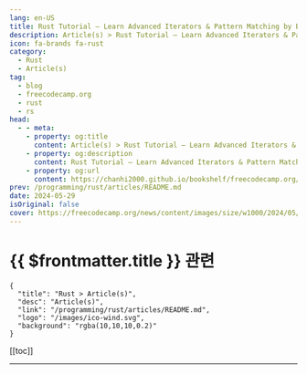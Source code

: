 ```yaml
---
lang: en-US
title: Rust Tutorial – Learn Advanced Iterators & Pattern Matching by Building a JSON Parser
description: Article(s) > Rust Tutorial – Learn Advanced Iterators & Pattern Matching by Building a JSON Parser
icon: fa-brands fa-rust
category: 
  - Rust
  - Article(s)
tag: 
  - blog
  - freecodecamp.org
  - rust
  - rs
head:
  - - meta:
    - property: og:title
      content: Article(s) > Rust Tutorial – Learn Advanced Iterators & Pattern Matching by Building a JSON Parser
    - property: og:description
      content: Rust Tutorial – Learn Advanced Iterators & Pattern Matching by Building a JSON Parser
    - property: og:url
      content: https://chanhi2000.github.io/bookshelf/freecodecamp.org/rust-tutorial-build-a-json-parse.html
prev: /programming/rust/articles/README.md
date: 2024-05-29
isOriginal: false
cover: https://freecodecamp.org/news/content/images/size/w1000/2024/05/JSON-Parser-Cover.png
---
```


# {{ $frontmatter.title }} 관련

```component VPCard
{
  "title": "Rust > Article(s)",
  "desc": "Article(s)",
  "link": "/programming/rust/articles/README.md",
  "logo": "/images/ico-wind.svg",
  "background": "rgba(10,10,10,0.2)"
}
```

[[toc]]

---

<SiteInfo
  name="Rust Tutorial – Learn Advanced Iterators & Pattern Matching by Building a JSON Parser"
  desc="Iterators and match patterns are two of the most used language features in Rust. If you have written any real world application, big or small, chances are that you've already used these, whether knowingly or unknowingly. In this tutorial, I aim to help you understand how they actually work, the..."
  url="https://freecodecamp.org/news/rust-tutorial-build-a-json-parse/"
  logo="https://cdn.freecodecamp.org/universal/favicons/favicon.ico"
  preview="https://freecodecamp.org/news/content/images/size/w1000/2024/05/JSON-Parser-Cover.png"/>

<!-- TODO: 작성 -->

